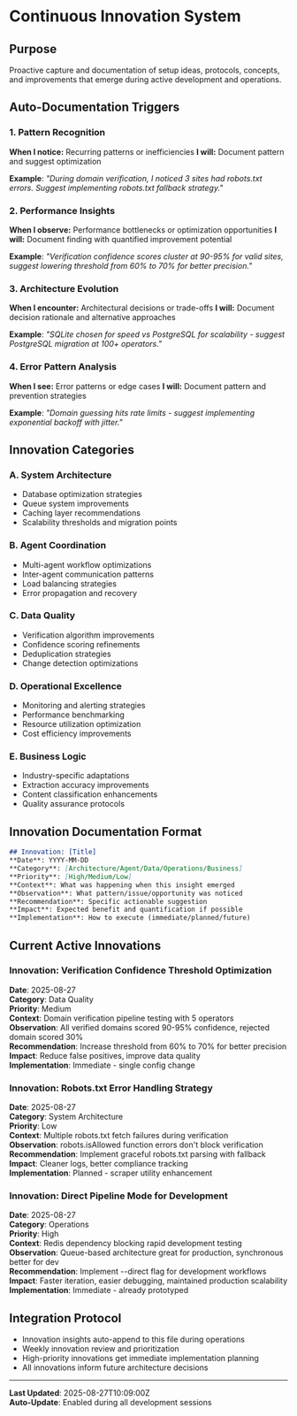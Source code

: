 # Continuous Innovation System

## Purpose
Proactive capture and documentation of setup ideas, protocols, concepts, and improvements that emerge during active development and operations.

## Auto-Documentation Triggers

### 1. Pattern Recognition
**When I notice:** Recurring patterns or inefficiencies
**I will:** Document pattern and suggest optimization

**Example**: *"During domain verification, I noticed 3 sites had robots.txt errors. Suggest implementing robots.txt fallback strategy."*

### 2. Performance Insights  
**When I observe:** Performance bottlenecks or optimization opportunities
**I will:** Document finding with quantified improvement potential

**Example**: *"Verification confidence scores cluster at 90-95% for valid sites, suggest lowering threshold from 60% to 70% for better precision."*

### 3. Architecture Evolution
**When I encounter:** Architectural decisions or trade-offs
**I will:** Document decision rationale and alternative approaches

**Example**: *"SQLite chosen for speed vs PostgreSQL for scalability - suggest PostgreSQL migration at 100+ operators."*

### 4. Error Pattern Analysis
**When I see:** Error patterns or edge cases
**I will:** Document pattern and prevention strategies

**Example**: *"Domain guessing hits rate limits - suggest implementing exponential backoff with jitter."*

## Innovation Categories

### A. System Architecture
- Database optimization strategies
- Queue system improvements  
- Caching layer recommendations
- Scalability thresholds and migration points

### B. Agent Coordination
- Multi-agent workflow optimizations
- Inter-agent communication patterns
- Load balancing strategies
- Error propagation and recovery

### C. Data Quality
- Verification algorithm improvements
- Confidence scoring refinements
- Deduplication strategies
- Change detection optimizations

### D. Operational Excellence
- Monitoring and alerting strategies
- Performance benchmarking
- Resource utilization optimization
- Cost efficiency improvements

### E. Business Logic
- Industry-specific adaptations
- Extraction accuracy improvements
- Content classification enhancements
- Quality assurance protocols

## Innovation Documentation Format

```markdown
## Innovation: [Title]
**Date**: YYYY-MM-DD  
**Category**: [Architecture/Agent/Data/Operations/Business]  
**Priority**: [High/Medium/Low]  
**Context**: What was happening when this insight emerged  
**Observation**: What pattern/issue/opportunity was noticed  
**Recommendation**: Specific actionable suggestion  
**Impact**: Expected benefit and quantification if possible  
**Implementation**: How to execute (immediate/planned/future)  
```

## Current Active Innovations

### Innovation: Verification Confidence Threshold Optimization
**Date**: 2025-08-27  
**Category**: Data Quality  
**Priority**: Medium  
**Context**: Domain verification pipeline testing with 5 operators  
**Observation**: All verified domains scored 90-95% confidence, rejected domain scored 30%  
**Recommendation**: Increase threshold from 60% to 70% for better precision  
**Impact**: Reduce false positives, improve data quality  
**Implementation**: Immediate - single config change  

### Innovation: Robots.txt Error Handling Strategy  
**Date**: 2025-08-27  
**Category**: System Architecture  
**Priority**: Low  
**Context**: Multiple robots.txt fetch failures during verification  
**Observation**: robots.isAllowed function errors don't block verification  
**Recommendation**: Implement graceful robots.txt parsing with fallback  
**Impact**: Cleaner logs, better compliance tracking  
**Implementation**: Planned - scraper utility enhancement  

### Innovation: Direct Pipeline Mode for Development  
**Date**: 2025-08-27  
**Category**: Operations  
**Priority**: High  
**Context**: Redis dependency blocking rapid development testing  
**Observation**: Queue-based architecture great for production, synchronous better for dev  
**Recommendation**: Implement --direct flag for development workflows  
**Impact**: Faster iteration, easier debugging, maintained production scalability  
**Implementation**: Immediate - already prototyped  

## Integration Protocol
- Innovation insights auto-append to this file during operations
- Weekly innovation review and prioritization  
- High-priority innovations get immediate implementation planning
- All innovations inform future architecture decisions

---
**Last Updated**: 2025-08-27T10:09:00Z  
**Auto-Update**: Enabled during all development sessions